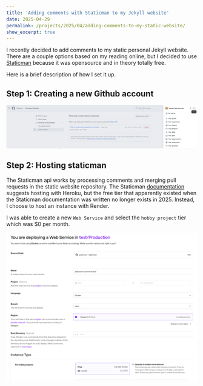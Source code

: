 ```yaml
---
title: 'Adding comments with Staticman to my Jekyll website'
date: 2025-04-29
permalink: /projects/2025/04/adding-comments-to-my-static-website/
show_excerpt: true
---
```


I recently decided to add comments to my static personal Jekyll website. There are a couple options based on my reading online, but I decided to use [Staticman](https://staticman.net/) because it was opensource and in theory totally free. 


Here is a brief description of how I set it up. 

## Step 1: Creating a new Github account

![](/images/2025-04-static-comments/new_github_account_with_classic_token.png)

## Step 2: Hosting staticman

The Staticman api works by processing comments and merging pull requests in the static website repository. The Staticman [documentation](https://staticman.net/docs/getting-started) suggests hosting with Heroku, but the free tier that apparently existed when the Staticman documentation was written no longer exists in 2025. Instead, I choose to host an instance with Render.

I was able to create a new `Web Service` and select the `hobby project` tier which was $0 per month. 

![](/images/2025-04-static-comments/render.png)





